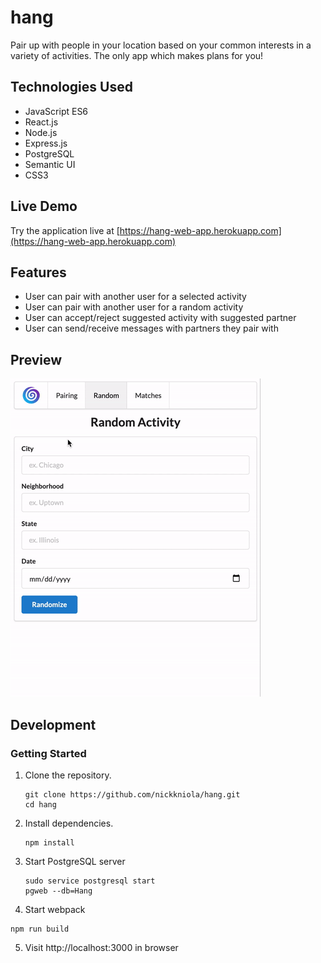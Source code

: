 # hang

Pair up with people in your location based on your common interests in a variety of activities. The only app which makes plans for you!

## Technologies Used

- JavaScript ES6
- React.js
- Node.js
- Express.js
- PostgreSQL
- Semantic UI
- CSS3

## Live Demo

Try the application live at [https://hang-web-app.herokuapp.com](https://hang-web-app.herokuapp.com)

## Features
- User can pair with another user for a selected activity
- User can pair with another user for a random activity
- User can accept/reject suggested activity with suggested partner
- User can send/receive messages with partners they pair with

## Preview
![Hang](server/public/images/preview.gif)

## Development

### Getting Started

1. Clone the repository.

    ```shell
    git clone https://github.com/nickkniola/hang.git
    cd hang
    ```

2. Install dependencies.

    ```shell
    npm install
    ```

3. Start PostgreSQL server

    ```shell
    sudo service postgresql start
    pgweb --db=Hang
    ```

4. Start webpack

  ```shell
  npm run build
  ```

5. Visit http://localhost:3000 in browser
